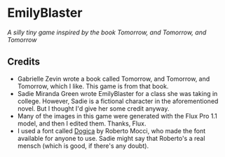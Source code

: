 # EmilyBlaster

*A silly tiny game inspired by the book Tomorrow, and Tomorrow, and Tomorrow*

## Credits

* Gabrielle Zevin wrote a book called Tomorrow, and Tomorrow, and Tomorrow,
  which I like. This game is from that book.
* Sadie Miranda Green wrote EmilyBlaster for a class she was taking in college.
  However, Sadie is a fictional character in the aforementioned novel. But I
  thought I'd give her some credit anyway.
* Many of the images in this game were generated with the Flux Pro 1.1 model,
  and then I edited them. Thanks, Flux.
* I used a font called [Dogica](https://www.dafont.com/dogica.font)
  by Roberto Mocci, who made the font available for
  anyone to use. Sadie might say that Roberto's a real mensch (which is good, if
  there's any doubt).
